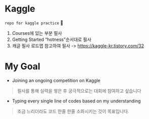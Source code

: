 # Kaggle

`repo for kaggle practice` 🤩

1. Courses에 있는 부분 필사 
2. Getting Started “hotness”순서대로 필사
3. 캐글 필사 로드맵 참고하여 필사 -> https://kaggle-kr.tistory.com/32


# My Goal
- Joining an ongoing competition on Kaggle 
>필사를 통해 실력을 쌓은 후 궁극적으로는 대회에 참여하고 싶습니다
- Typing every single line of codes based on my understanding
>조금 느리더라도 코드 한줄 한줄 소화시키는 것이 목표입니다.
